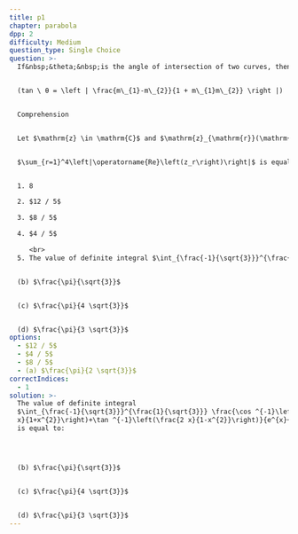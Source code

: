 ```yaml
---
title: p1
chapter: parabola
dpp: 2
difficulty: Medium
question_type: Single Choice
question: >-
  If&nbsp;&theta;&nbsp;is the angle of intersection of two curves, then,


  (tan \ θ = \left | \frac{m\_{1}-m\_{2}}{1 + m\_{1}m\_{2}} \right |)


  Comprehension


  Let $\mathrm{z} \in \mathrm{C}$ and $\mathrm{z}_{\mathrm{r}}(\mathrm{r}=\mathbf{1}, 2,3,4)$ satisfy the equation $|z+\bar{z}-4|+3|z-\bar{z}-2 i|=12$ such that $\left|z_r-(2+i)\right|$ is least. 


  $\sum_{r=1}^4\left|\operatorname{Re}\left(z_r\right)\right|$ is equal to


  1. 8

  2. $12 / 5$

  3. $8 / 5$

  4. $4 / 5$

     <br>
  5. The value of definite integral $\int_{\frac{-1}{\sqrt{3}}}^{\frac{1}{\sqrt{3}}} \frac{\cos ^{-1}\left(\frac{2 x}{1+x^{2}}\right)+\tan ^{-1}\left(\frac{2 x}{1-x^{2}}\right)}{e^{x}+1} d x$ is equal to:


  (b) $\frac{\pi}{\sqrt{3}}$


  (c) $\frac{\pi}{4 \sqrt{3}}$


  (d) $\frac{\pi}{3 \sqrt{3}}$
options:
  - $12 / 5$
  - $4 / 5$
  - $8 / 5$
  - (a) $\frac{\pi}{2 \sqrt{3}}$
correctIndices:
  - 1
solution: >-
  The value of definite integral
  $\int_{\frac{-1}{\sqrt{3}}}^{\frac{1}{\sqrt{3}}} \frac{\cos ^{-1}\left(\frac{2
  x}{1+x^{2}}\right)+\tan ^{-1}\left(\frac{2 x}{1-x^{2}}\right)}{e^{x}+1} d x$
  is equal to:




  (b) $\frac{\pi}{\sqrt{3}}$


  (c) $\frac{\pi}{4 \sqrt{3}}$


  (d) $\frac{\pi}{3 \sqrt{3}}$
---
```

